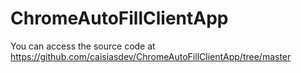 # ChromeAutoFillClientApp

You can access the source code at
https://github.com/caisiasdev/ChromeAutoFillClientApp/tree/master
